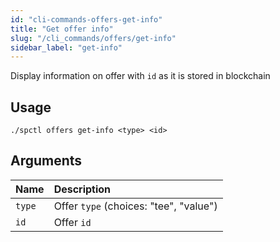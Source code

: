 ```yaml
---
id: "cli-commands-offers-get-info"
title: "Get offer info"
slug: "/cli_commands/offers/get-info"
sidebar_label: "get-info"
---
```


Display information on offer with `id` as it is stored in blockchain

## Usage

```
./spctl offers get-info <type> <id>
```

## Arguments

|**Name**|**Description**|
| :- | :- |
|`type`|Offer `type` (choices: "tee", "value")|
|`id`|Offer `id`|

